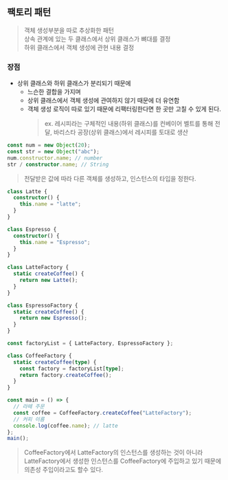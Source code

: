## 팩토리 패턴

> 객체 생성부분을 따로 추상화한 패턴  
> 상속 관계에 있는 두 클래스에서 상위 클래스가 뼈대를 결정  
> 하위 클래스에서 객체 생성에 관현 내용 결정

### 장점

- 상위 클래스와 하위 클래스가 분리되기 때문에
  - 느슨한 결합을 가지며
  - 상위 클래스에서 객체 생성에 관여하지 않기 때문에 더 유연함
  - 객체 생성 로직이 따로 있기 때문에 리팩터링한다면 한 곳만 고칠 수 있게 된다.
    > ex. 레시피라는 구체적인 내용(하위 클래스)를 컨베이어 벨트를 통해 전달, 바리스타 공장(상위 클래스)에서 레시피를 토대로 생산

```ts
const num = new Object(20);
const str = new Object("abc");
num.constructor.name; // number
str / constructor.name; // String
```

> 전달받은 값에 따라 다른 객체를 생성하고, 인스턴스의 타입을 정한다.

```ts
class Latte {
  constructor() {
    this.name = "latte";
  }
}

class Espresso {
  constructor() {
    this.name = "Espresso";
  }
}

class LatteFactory {
  static createCoffee() {
    return new Latte();
  }
}

class EspressoFactory {
  static createCoffee() {
    return new Espresso();
  }
}

const factoryList = { LatteFactory, EspressoFactory };

class CoffeeFactory {
  static createCoffee(type) {
    const factory = factoryList[type];
    return factory.createCoffee();
  }
}

const main = () => {
  // 라떼 주문
  const coffee = CoffeeFactory.createCoffee("LatteFactory");
  // 커피 이름
  console.log(coffee.name); // latte
};
main();
```

> CoffeeFactory에서 LatteFactory의 인스턴스를 생성하는 것이 아니라 LatteFactory에서 생성한 인스턴스를 CoffeeFactory에 주입하고 있기 때문에  
> 의존성 주입이라고도 할수 있다.
